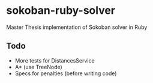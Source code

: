# sokoban-ruby-solver

Master Thesis implementation of Sokoban solver in Ruby

## Todo

 * More tests for DistancesService
 * A* (use TreeNode)
 * Specs for penalties (before writing code)
